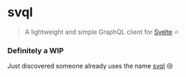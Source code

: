 # svql

> A lightweight and simple GraphQL client for [Svelte](https://svelte.dev/) 🔥

### Definitely a WIP

Just discovered someone already uses the name [svql](https://github.com/pateketrueke/svql) 😢
